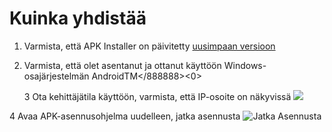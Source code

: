 # Kuinka yhdistää
1. Varmista, että APK Installer on päivitetty [uusimpaan versioon](https://www.microsoft.com/store/productId/9P2JFQ43FPPG "APK Installer")
2. Varmista, että olet asentanut ja ottanut käyttöön
Windows-osajärjestelmän AndroidTM</888888><0></li> 
   
   3 Ota kehittäjätila käyttöön, varmista, että IP-osoite on näkyvissä ![](https://raw.githubusercontent.com/Paving-Base/APK-Installer/screenshots/Documents/Tutorials/How%20To%20Connect%20WSA/Images/Snipaste_2022-10-02_19-02-09.png)

4 Avaa APK-asennusohjelma uudelleen, jatka asennusta ![Jatka Asennusta](https://raw.githubusercontent.com/Paving-Base/APK-Installer/screenshots/Documents/Tutorials/How%20To%20Connect%20WSA/Images/Snipaste_2022-10-02_17-34-04.png)</ol>
